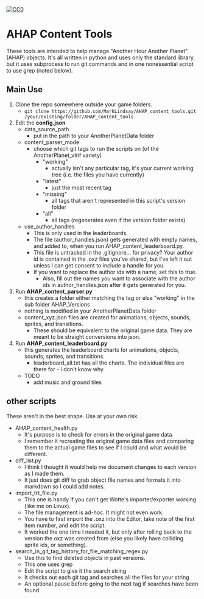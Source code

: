[![CC0](https://licensebuttons.net/p/zero/1.0/88x31.png)](https://creativecommons.org/publicdomain/zero/1.0/)

# AHAP Content Tools
These tools are intended to help manage "Another Hour Another Planet" (AHAP) objects. It's all written in python and uses only the standard library, but it uses subprocess to run git commands and in one nonessential script to use grep (noted below).


## Main Use
1. Clone the repo somewhere outside your game folders.
    - `git clone https://github.com/MarkLindsay/AHAP_content_tools.git /your/existing/folder/AHAP_content_tools`
2. Edit the **config.json**
    - data_source_path
        - put in the path to your AnotherPlanetData folder
    - content_parser_mode
        - choose which git tags to run the scripts on (of the AnotherPlanet_v## variety)
            - "working"
                - actually isn't any particular tag, it's your current working tree (i.e. the files you have currently)
            - "latest"
                - just the most recent tag
            - "missing"
                - all tags that aren't represented in this script's version folder
            - "all"
                - all tags (regenerates even if the version folder exists)
    - use_author_handles
        - This is only used in the leaderboards.
        - The file (author_handles.json) gets generated with empty names, and added to, when you run AHAP_content_leaderboard.py.
        - This file is untracked in the .gitignore... for privacy? Your author id is contained in the .oxz files you've shared, but I've left it out unless I can get consent to include a handle for you.
        - If you want to replace the author ids with a name, set this to true.
            - Also, fill out the names you want to associate with the author ids in author_handles.json after it gets generated for you.
3. Run **AHAP_content_parser.py**
    - this creates a folder either matching the tag or else "working" in the sub folder AHAP_Versions
    - nothing is modified in your AnotherPlanetData folder
    - content_xyz.json files are created for animations, objects, sounds, sprites, and transitions.
        - These should be equivalent to the original game data. They are meant to be straight conversions into json.
4. Run **AHAP_content_leaderboard.py**
    - this generates the leaderboard charts for animations, objects, sounds, sprites, and transitions.
        - leaderboard_all.txt has all the charts. The individual files are there for - I don't know why.
    - TODO
        - add music and ground tiles

## other scripts
These aren't in the best shape. Use at your own risk.
- AHAP_content_health.py
    - It's purpose is to check for errors in the original game data.
    - I remember it recreating the original game data files and comparing them to the actual game files to see if I could and what would be different.
- diff_list.py
    - I think I thought it would help me document changes to each version as I made them.
    - It just does git diff to grab object file names and formats it into markdown so I could add notes.
- import_trt_file.py
    - This one is handy if you can't get Wotte's importer/exporter working (like me on Linux).
    - The file management is ad-hoc. It might not even work.
    - You have to first import the .oxz into the Editor, take note of the first item number, and edit the script.
    - It worked the one time I needed it, but only after rolling back to the version the oxz was created from (else you likely have colliding sprite ids, or something).
- search_in_git_tag_history_for_file_matching_regex.py
    - Use this to find deleted objects in past versions.
    - This one uses grep
    - Edit the script to give it the search string
    - It checks out each git tag and searches all the files for your string
    - An optional pause before going to the next tag if searches have been found
